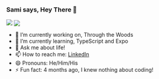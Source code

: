 ### Sami says, Hey There 👋
<a>
  <img align="top" src="https://github-readme-stats.vercel.app/api?username=samikhawja"/>
</a>
<a>
  <img align="center" src="https://github-readme-stats.vercel.app/api/top-langs/?username=samikhawja"/>
</a>

- 🔭 I’m currently working on, Through the Woods
- 🌱 I’m currently learning, TypeScript and Expo
- 💬 Ask me about life!
- 📫 How to reach me: <a href="https://www.linkedin.com/in/samikhawja/">LinkedIn</a>
- 😄 Pronouns: He/Him/His
- ⚡ Fun fact: 4 months ago, I knew nothing about coding!
